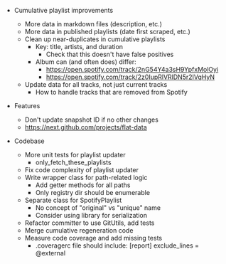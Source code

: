 - Cumulative playlist improvements
    - More data in markdown files (description, etc.)
    - More data in published playlists (date first scraped, etc.)
    - Clean up near-duplicates in cumulative playlists
        - Key: title, artists, and duration
            - Check that this doesn't have false positives
        - Album can (and often does) differ:
            - https://open.spotify.com/track/2nG54Y4a3sH9YpfxMolOyi
            - https://open.spotify.com/track/2z0IupRlVRlDN5r2IVqHyN
    - Update data for all tracks, not just current tracks
        - How to handle tracks that are removed from Spotify

- Features
    - Don't update snapshot ID if no other changes
    - https://next.github.com/projects/flat-data

- Codebase
    - More unit tests for playlist updater
        - only_fetch_these_playlists
    - Fix code complexity of playlist updater
    - Write wrapper class for path-related logic
        - Add getter methods for all paths
        - Only registry dir should be enumerable
    - Separate class for SpotifyPlaylist
        - No concept of "original" vs "unique" name
        - Consider using library for serialization
    - Refactor committer to use GitUtils, add tests
    - Merge cumulative regeneration code
    - Measure code coverage and add missing tests
        - .coveragerc file should include:
          [report]
          exclude_lines = @external
